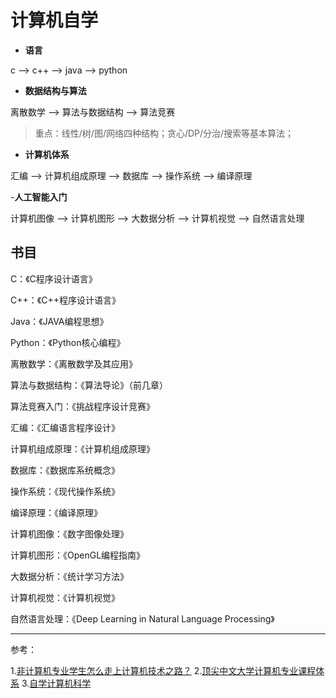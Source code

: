 # 计算机自学

- **语言**

c --> c++ --> java --> python

- **数据结构与算法**

离散数学 --> 算法与数据结构 --> 算法竞赛

> 重点：线性/树/图/网络四种结构；贪心/DP/分治/搜索等基本算法；

- **计算机体系**

汇编 --> 计算机组成原理 --> 数据库 --> 操作系统 --> 编译原理

-**人工智能入门**

计算机图像 --> 计算机图形 --> 大数据分析 --> 计算机视觉 --> 自然语言处理

## 书目

C：《C程序设计语言》

C++：《C++程序设计语言》

Java：《JAVA编程思想》

Python：《Python核心编程》

离散数学：《离散数学及其应用》

算法与数据结构：《算法导论》（前几章）

算法竞赛入门：《挑战程序设计竞赛》

汇编：《汇编语言程序设计》

计算机组成原理：《计算机组成原理》

数据库：《数据库系统概念》

操作系统：《现代操作系统》

编译原理：《编译原理》

计算机图像：《数字图像处理》

计算机图形：《OpenGL编程指南》

大数据分析：《统计学习方法》

计算机视觉：《计算机视觉》

自然语言处理：《Deep Learning in Natural Language Processing》

---

参考：

1.[非计算机专业学生怎么走上计算机技术之路？](https://www.zhihu.com/question/21671705)
2.[顶尖中文大学计算机专业课程体系](https://study.163.com/curricula/cs.htm)
3.[自学计算机科学](https://github.com/izackwu/TeachYourselfCS-CN/blob/master/TeachYourselfCS-CN.md)
